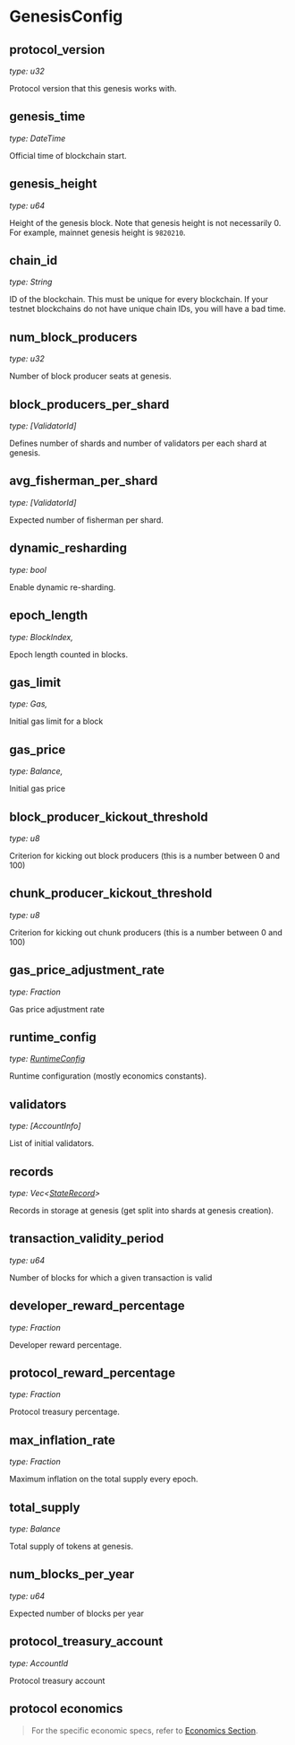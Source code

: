 # GenesisConfig

## protocol_version

_type: u32_

Protocol version that this genesis works with.

## genesis_time

_type: DateTime_

Official time of blockchain start.

## genesis_height

_type: u64_

Height of the genesis block. Note that genesis height is not necessarily 0. 
For example, mainnet genesis height is `9820210`.

## chain_id

_type: String_

ID of the blockchain. This must be unique for every blockchain.
If your testnet blockchains do not have unique chain IDs, you will have a bad time.

## num_block_producers

_type: u32_

Number of block producer seats at genesis.

## block_producers_per_shard

_type: [ValidatorId]_

Defines number of shards and number of validators per each shard at genesis.

## avg_fisherman_per_shard

_type: [ValidatorId]_

Expected number of fisherman per shard.

## dynamic_resharding

_type: bool_

Enable dynamic re-sharding.

## epoch_length

_type: BlockIndex,_

Epoch length counted in blocks.

## gas_limit

_type: Gas,_

Initial gas limit for a block

## gas_price

_type: Balance,_

Initial gas price

## block_producer_kickout_threshold

_type: u8_

Criterion for kicking out block producers (this is a number between 0 and 100)

## chunk_producer_kickout_threshold

_type: u8_

Criterion for kicking out chunk producers (this is a number between 0 and 100)

## gas_price_adjustment_rate

_type: Fraction_

Gas price adjustment rate

## runtime_config

_type: [RuntimeConfig](RuntimeConfig.md)_

Runtime configuration (mostly economics constants).

## validators

_type: [AccountInfo]_

List of initial validators.

## records

_type: Vec\<[StateRecord](StateRecord.md)\>_

Records in storage at genesis (get split into shards at genesis creation).

## transaction_validity_period

_type: u64_

Number of blocks for which a given transaction is valid

## developer_reward_percentage

_type: Fraction_

Developer reward percentage.

## protocol_reward_percentage

_type: Fraction_

Protocol treasury percentage.

## max_inflation_rate

_type: Fraction_

Maximum inflation on the total supply every epoch.

## total_supply

_type: Balance_

Total supply of tokens at genesis.

## num_blocks_per_year

_type: u64_

Expected number of blocks per year

## protocol_treasury_account

_type: AccountId_

Protocol treasury account

## protocol economics

> For the specific economic specs, refer to [Economics Section](../Economics/Economic.md).

